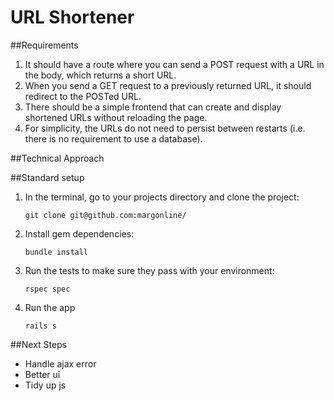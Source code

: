 URL Shortener
=============

##Requirements

1. It should have a route where you can send a POST request with a URL in the body, which returns a short URL.
2. When you send a GET request to a previously returned URL, it should redirect to the POSTed URL.
3. There should be a simple frontend that can create and display shortened URLs without reloading the page.
4. For simplicity, the URLs do not need to persist between restarts (i.e. there is no requirement to use a database).

##Technical Approach

##Standard setup


1.  In the terminal, go to your projects directory and clone the project:

        git clone git@github.com:margonline/

2.  Install gem dependencies:

        bundle install

3.  Run the tests to make sure they pass with your environment:

        rspec spec

4.  Run the app

        rails s

##Next Steps

* Handle ajax error
* Better ui
* Tidy up js
